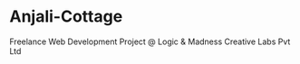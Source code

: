 Anjali-Cottage
==============

Freelance Web Development Project @ Logic &amp; Madness Creative Labs Pvt Ltd
